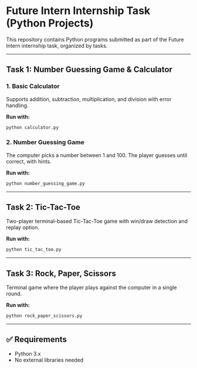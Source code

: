 # Future Intern Internship Task (Python Projects)

This repository contains Python programs submitted as part of the Future Intern internship task, organized by tasks.

---

## Task 1: Number Guessing Game & Calculator

### 1. Basic Calculator
Supports addition, subtraction, multiplication, and division with error handling.

**Run with:**
```bash
python calculator.py
```

### 2. Number Guessing Game
The computer picks a number between 1 and 100. The player guesses until correct, with hints.

**Run with:**
```bash
python number_guessing_game.py
```

---

## Task 2: Tic-Tac-Toe

Two-player terminal-based Tic-Tac-Toe game with win/draw detection and replay option.

**Run with:**
```bash
python tic_tac_toe.py
```

---

## Task 3: Rock, Paper, Scissors

Terminal game where the player plays against the computer in a single round.

**Run with:**
```bash
python rock_paper_scissors.py
```

---

## ✅ Requirements

- Python 3.x
- No external libraries needed
